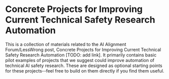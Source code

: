 # Concrete Projects for Improving Current Technical Safety Research Automation

This is a collection of materials related to the AI Alignment Forum/LessWrong post, Concrete Projects for Improving Current Technical Safety Research Automation [TODO: add link]. It primarily contains basic pilot examples of projects that we suggest could improve automation of technical AI safety research. These are designed as optional starting points for these projects--feel free to build on them directly if you find them useful.